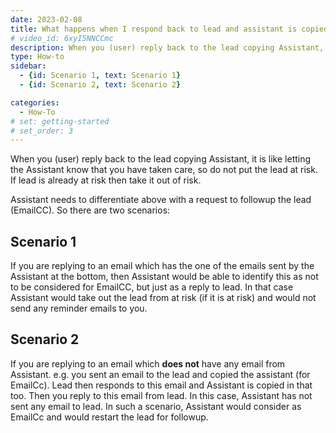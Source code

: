 ```yaml
---
date: 2023-02-08
title: What happens when I respond back to lead and assistant is copied ?
# video_id: 6xyI5NNCCmc
description: When you (user) reply back to the lead copying Assistant, it is like letting the Assistant know that you have taken care, so do not put the lead at risk.
type: How-to
sidebar:
  - {id: Scenario 1, text: Scenario 1}
  - {id: Scenario 2, text: Scenario 2}

categories:
  - How-To
# set: getting-started
# set_order: 3
---
```

When you (user) reply back to the lead copying Assistant, it is like letting the Assistant know that you have taken care, so do not put the lead at risk. If lead is already at risk then take it out of risk.

Assistant needs to differentiate above with a request to followup the lead (EmailCC). So there are two scenarios:
## Scenario 1
If you are replying to an email which has the one of the emails sent by the Assistant at the bottom, then Assistant would be able to identify this as not to be considered for EmailCC, but just as a reply to lead. In that case Assistant would take out the lead from at risk (if it is at risk) and would not send any reminder emails to you.
## Scenario 2
If you are replying to an email which **does not** have any email from Assistant. e.g. you sent an email to the lead and copied the assistant (for EmailCc). Lead then responds to this email and Assistant is copied in that too. Then you reply to this email from lead. In this case, Assistant has not sent any email to lead. In such a scenario, Assistant would consider as EmailCc and would restart the lead for followup.